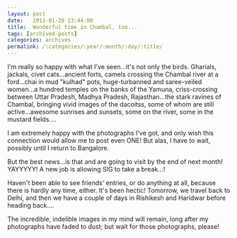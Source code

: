 ```yaml
---
layout: post
date:	2011-01-28 23:44:00
title:  Wonderful time in Chambal, too...
tags: [archived-posts]
categories: archives
permalink: /:categories/:year/:month/:day/:title/
---
```

I'm really so happy with what I've seen...it's not only the birds.  Gharials, jackals, civet cats...ancient forts, camels crossing the Chambal river at a ford...chai in mud "kulhad" pots, huge-turbanned and saree-veiled women...a hundred temples on the banks of the Yamuna, criss-crossing between Uttar Pradesh, Madhya Pradesh, Rajasthan...the stark ravines of Chambal, bringing vivid images of the dacoitss, some of whom are still active...awesome sunrises and sunsets, some on the river, some in the mustard fields....

I am extremely happy with the photographs I've got, and only wish this connection would allow me to post even ONE! But alas, I have to wait, possibly until I return to Bangalore.

But the best news...is that <LJ user="shortindiangirl"> and <LJ user="biddli"> are going to visit by the end of next month! YAYYYYY! A new job is allowing SIG to take a break...! 

Haven't been able to see friends' entries, or do anything at all, because there is hardly any time, either. It's been hectic! Tomorrow, we travel back to Delhi, and then we have a couple of days in Rishikesh and Haridwar before heading back....

The incredible, indelible images in my mind will remain, long after my photographs have faded to dust; but wait for those photographs, please!
